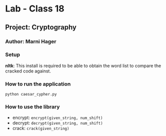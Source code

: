 # Lab - Class 18
## Project: Cryptography
### Author: Marni Hager

### Setup
__nltk__: This install is required to be able to obtain the word list to 
compare the cracked code against.

### How to run the application
`python caesar_cypher.py`

### How to use the library
* encrypt: `encrypt(given_string, num_shift)`
* decrypt: `decrypt(given_string, num_shift)`
* crack: `crack(given_string)`

